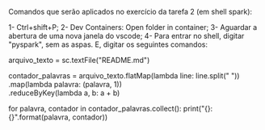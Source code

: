 Comandos que serão aplicados no exercício da tarefa 2 (em shell spark):

1- Ctrl+shift+P;
2- Dev Containers: Open folder in container;
3- Aguardar a abertura de uma nova janela do vscode;
4- Para entrar no shell, digitar "pyspark", sem as aspas. E, digitar os seguintes comandos:


arquivo_texto = sc.textFile("README.md")

contador_palavras = arquivo_texto.flatMap(lambda line: line.split(" ")) \
    .map(lambda palavra: (palavra, 1)) \
    .reduceByKey(lambda a, b: a + b)

for palavra, contador in contador_palavras.collect():
    print("{}: {}".format(palavra, contador))
